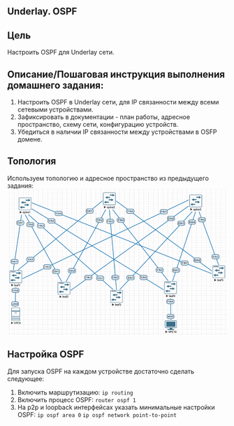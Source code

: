 ## Underlay. OSPF

## Цель
Настроить OSPF для Underlay сети.

## Описание/Пошаговая инструкция выполнения домашнего задания:
1. Настроить OSPF в Underlay сети, для IP связанности между всеми сетевыми устройствами.
2. Зафиксировать в документации - план работы, адресное пространство, схему сети, конфигурацию устройств.
3. Убедиться в наличии IP связанности между устройствами в OSFP домене.

## Топология
Используем топологию и адресное пространство из предыдущего задания:
![](../lab01/lab1-topology.png)

## Настройка OSPF
Для запуска OSPF на каждом устройстве достаточно сделать следующее:
1. Включить маршрутизацию: ```ip routing```
2. Включить процесс OSPF: ```router ospf 1```
3. На p2p и loopback интерфейсах указать минимальные настройки OSPF: ```ip ospf area 0``` ```ip ospf network point-to-point```
